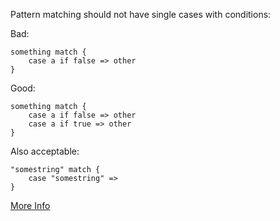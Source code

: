 Pattern matching should not have single cases with conditions:

 Bad:

    something match {
        case a if false => other
    }

 Good:

    something match {
        case a if false => other
        case a if true => other
    }

 Also acceptable:

    "somestring" match {
        case "somestring" =>
    }
    
 [More Info](http://docs.scala-lang.org/tutorials/tour/pattern-matching.html)